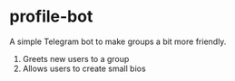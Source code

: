 # profile-bot

A simple Telegram bot to make groups a bit more friendly.

1. Greets new users to a group
2. Allows users to create small bios
